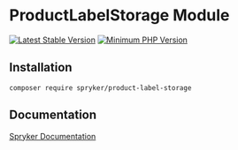 # ProductLabelStorage Module
[![Latest Stable Version](https://poser.pugx.org/spryker/product-label-storage/v/stable.svg)](https://packagist.org/packages/spryker/product-label-storage)
[![Minimum PHP Version](https://img.shields.io/badge/php-%3E%3D%208.3-8892BF.svg)](https://php.net/)

## Installation

```
composer require spryker/product-label-storage
```

## Documentation

[Spryker Documentation](https://spryker.github.io)
